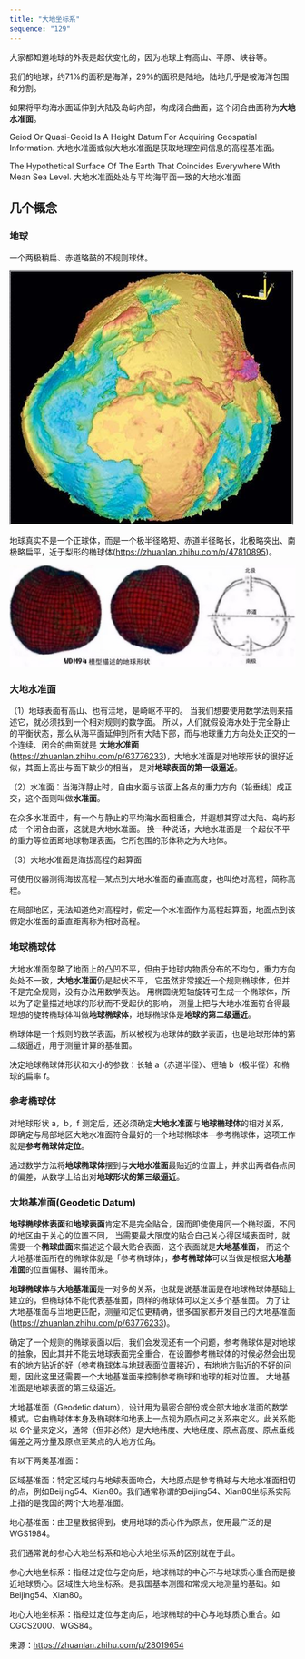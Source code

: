 ```yaml
---
title: "大地坐标系"
sequence: "129"
---
```


大家都知道地球的外表是起伏变化的，因为地球上有高山、平原、峡谷等。

我们的地球，约71%的面积是海洋，29%的面积是陆地，陆地几乎是被海洋包围和分割。

如果将平均海水面延伸到大陆及岛屿内部，构成闭合曲面，这个闭合曲面称为**大地水准面**。

Geiod Or Quasi-Geoid Is A Height Datum For Acquiring Geospatial Information.
大地水准面或似大地水准面是获取地理空间信息的高程基准面。

The Hypothetical Surface Of The Earth That Coincides Everywhere With Mean Sea Level.
大地水准面处处与平均海平面一致的大地水准面

## 几个概念

### 地球

一个两极稍扁、赤道略鼓的不规则球体。

![](/assets/images/gis/crs/earth-irregular-surface.png)

地球真实不是一个正球体，而是一个极半径略短、赤道半径略长，北极略突出、南极略扁平，近于梨形的椭球体(https://zhuanlan.zhihu.com/p/47810895)。

![](/assets/images/gis/crs/1438899-20191004161926836-1074984434.png)

### 大地水准面

（1）地球表面有高山、也有洼地，是崎岖不平的。
当我们想要使用数学法则来描述它，就必须找到一个相对规则的数学面。
所以，人们就假设海水处于完全静止的平衡状态，那么从海平面延伸到所有大陆下部，而与地球重力方向处处正交的一个连续、闭合的曲面就是
**大地水准面**(https://zhuanlan.zhihu.com/p/63776233)，大地水准面是对地球形状的很好近似，其面上高出与面下缺少的相当，
是对**地球表面的第一级逼近**。

（2）水准面：当海洋静止时，自由水面与该面上各点的重力方向（铅垂线）成正交，这个面则叫做**水准面**。

在众多水准面中，有一个与静止的平均海水面相重合，并遐想其穿过大陆、岛屿形成一个闭合曲面，这就是大地水准面。
换一种说话，大地水准面是一个起伏不平的重力等位面即地球物理表面，它所包围的形体称之为大地体。

（3）大地水准面是海拔高程的起算面

可使用仪器测得海拔高程—某点到大地水准面的垂直高度，也叫绝对高程，简称高程。

在局部地区，无法知道绝对高程时，假定一个水准面作为高程起算面，地面点到该假定水准面的垂直距离称为相对高程。

### 地球椭球体

大地水准面忽略了地面上的凸凹不平，但由于地球内物质分布的不均匀，重力方向处处不一致，**大地水准面**仍是起伏不平，
它虽然非常接近一个规则椭球体，但并不是完全规则，没有办法用数学表达。
用椭圆绕短轴旋转可生成一个椭球体，所以为了定量描述地球的形状而不受起伏的影响，
测量上把与大地水准面符合得最理想的旋转椭球体叫做**地球椭球体**，地球椭球体是**地球的第二级逼近**。

椭球体是一个规则的数学表面，所以被视为地球体的数学表面，也是地球形体的第二级逼近，用于测量计算的基准面。

决定地球椭球体形状和大小的参数：长轴 a（赤道半径）、短轴 b（极半径）和椭球的扁率 f。

### 参考椭球体

对地球形状 a，b，f 测定后，还必须确定**大地水准面**与**地球椭球体**的相对关系，
即确定与局部地区大地水准面符合最好的一个地球椭球体—参考椭球体，这项工作就是**参考椭球体定位**。

通过数学方法将**地球椭球体**摆到与**大地水准面**最贴近的位置上，并求出两者各点间的偏差，从数学上给出对**地球形状的第三级逼近**。

### 大地基准面(Geodetic Datum)

**地球椭球体表面**和**地球表面**肯定不是完全贴合，因而即使使用同一个椭球面，不同的地区由于关心的位置不同，
当需要最大限度的贴合自己关心得区域表面时，就需要一个**椭球曲面**来描述这个最大贴合表面，这个表面就是**大地基准面**，
而这个大地基准面所在的椭球体就是「参考椭球体」，**参考椭球体**可以当做是根据**大地基准面**的位置偏移、偏转而来。

**地球椭球体**与**大地基准面**是一对多的关系，也就是说基准面是在地球椭球体基础上建立的，但椭球体不能代表基准面，同样的椭球体可以定义多个基准面。
为了让大地基准面与当地更匹配，测量和定位更精确，很多国家都开发自己的大地基准面(https://zhuanlan.zhihu.com/p/63776233)。

确定了一个规则的椭球表面以后，我们会发现还有一个问题，参考椭球体是对地球的抽象，因此其并不能去地球表面完全重合，在设置参考椭球体的时候必然会出现有的地方贴近的好（参考椭球体与地球表面位置接近），有地地方贴近的不好的问题，因此这里还需要一个大地基准面来控制参考椭球和地球的相对位置。 大地基准面是地球表面的第三级逼近。

大地基准面（Geodetic datum），设计用为最密合部份或全部大地水准面的数学模式。它由椭球体本身及椭球体和地表上一点视为原点间之关系来定义。此关系能以 6个量来定义，通常（但非必然）是大地纬度、大地经度、原点高度、原点垂线偏差之两分量及原点至某点的大地方位角。

有以下两类基准面：

区域基准面：特定区域内与地球表面吻合，大地原点是参考椭球与大地水准面相切的点，例如Beijing54、Xian80。我们通常称谓的Beijing54、Xian80坐标系实际上指的是我国的两个大地基准面。

地心基准面：由卫星数据得到，使用地球的质心作为原点，使用最广泛的是WGS1984。

我们通常说的参心大地坐标系和地心大地坐标系的区别就在于此。

参心大地坐标系：指经过定位与定向后，地球椭球的中心不与地球质心重合而是接近地球质心。区域性大地坐标系。是我国基本测图和常规大地测量的基础。如Beijing54、Xian80。

地心大地坐标系：指经过定位与定向后，地球椭球的中心与地球质心重合。如CGCS2000、WGS84。

来源：https://zhuanlan.zhihu.com/p/28019654
